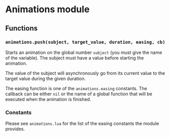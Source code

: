 # Animations module

## Functions

### `animations.push(subject, target_value, duration, easing, cb)`

Starts an animation on the global number `subject` (you must give the name of the variable). The subject must have a value before starting the animation.

The value of the subject will asynchronously go from its current value to the target value during the given duration.

The easing function is one of the `animations.easing` constants. The callback can be either `nil` or the name of a global function that will be executed when the animation is finished.

### Constants

Please see `animations.lua` for the list of the easing constants the module provides.
